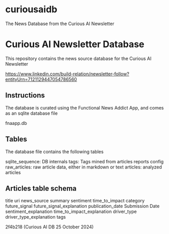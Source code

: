 # curiousaidb
The News Database from the Curious AI Newsletter

# Curious AI Newsletter Database
This repository contains the news source database for the Curious AI Newsletter

https://www.linkedin.com/build-relation/newsletter-follow?entityUrn=7121129447054786560

## Instructions
The database is curated using the Functional News Addict App, and comes as an sqlite database file 

fnaapp.db

## Tables

The database file contains the following tables

sqlite_sequence: DB internals
tags: Tags mined from articles
reports
config
raw_articles: raw article data, either in markdown or text
articles: analyzed articles


## Articles table schema

title
uri
news_source
summary
sentiment
time_to_impact
category
future_signal
future_signal_explanation
publication_date
Submission Date
sentiment_explanation
time_to_impact_explanation
driver_type
driver_type_explanation
tags

2f4b218 (Curious AI DB 25 October 2024)
